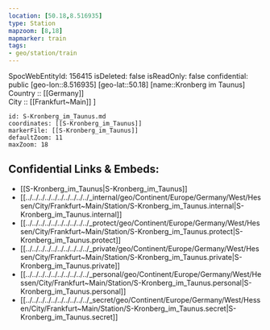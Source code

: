 ```yaml
---
location: [50.18,8.516935] 
type: Station 
mapzoom: [8,18] 
mapmarker: train 
tags:
- geo/station/train
---
```

SpocWebEntityId: 156415
isDeleted: false
isReadOnly: false
confidential: public
[geo-lon::8.516935] 
[geo-lat::50.18] 
[name::Kronberg im Taunus] 
Country :: [[Germany]]  
City :: [[Frankfurt~Main]] ] 


```leaflet
id: S-Kronberg_im_Taunus.md
coordinates: [[S-Kronberg_im_Taunus]] 
markerFile: [[S-Kronberg_im_Taunus]] 
defaultZoom: 11 
maxZoom: 18
```


## Confidential Links & Embeds: 
- [[S-Kronberg_im_Taunus|S-Kronberg_im_Taunus]] 
- [[../../../../../../../../../../_internal/geo/Continent/Europe/Germany/West/Hessen/City/Frankfurt~Main/Station/S-Kronberg_im_Taunus.internal|S-Kronberg_im_Taunus.internal]] 
- [[../../../../../../../../../../_protect/geo/Continent/Europe/Germany/West/Hessen/City/Frankfurt~Main/Station/S-Kronberg_im_Taunus.protect|S-Kronberg_im_Taunus.protect]] 
- [[../../../../../../../../../../_private/geo/Continent/Europe/Germany/West/Hessen/City/Frankfurt~Main/Station/S-Kronberg_im_Taunus.private|S-Kronberg_im_Taunus.private]] 
- [[../../../../../../../../../../_personal/geo/Continent/Europe/Germany/West/Hessen/City/Frankfurt~Main/Station/S-Kronberg_im_Taunus.personal|S-Kronberg_im_Taunus.personal]] 
- [[../../../../../../../../../../_secret/geo/Continent/Europe/Germany/West/Hessen/City/Frankfurt~Main/Station/S-Kronberg_im_Taunus.secret|S-Kronberg_im_Taunus.secret]] 
